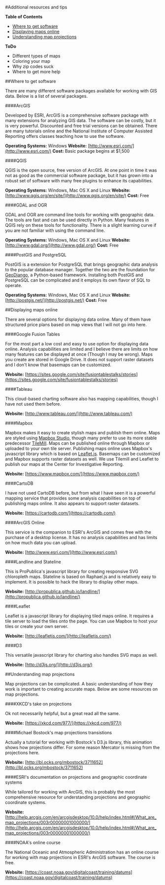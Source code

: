 #Additional resources and tips

**Table of Contents**
- [Where to get software](#where-to-get-software)
- [Displaying maps online](#displaying-maps-online)
- [Understanding map projections](#understanding-map-projections)

**ToDo**
- Different types of maps
- Coloring your map
- Why zip codes suck
- Where to get more help

##Where to get software

There are many different software packages available for working with GIS data. Below is a list of several packages.

####ArcGIS

Developed by ESRI, ArcGIS is a comprehensive software package with many extensions for analyzing GIS data. The software can be costly, but it is very powerful. Discounted and free trial versions can be obtained. There are many tutorials online and the National Institute of Computer Assisted Reporting offers classes teaching how to use the software.

**Operating Systems:** Windows
**Website:** [http://www.esri.com/](http://www.esri.com/)
**Cost:** Basic package begins at $1,500

####QGIS

QGIS is the open source, free version of ArcGIS. At one point in time it was not as good as the commercial software package, but it has grown into a robust set of software with many free plugins to enhance its capabilities.

**Operating Systems:** Windows, Mac OS X and Linux
**Website:** [http://www.qgis.org/en/site/](http://www.qgis.org/en/site/)
**Cost:** Free

####GDAL and OGR

GDAL and OGR are command line tools for working with geographic data. The tools are fast and can be used directly in Python. Many features in QGIS rely on these tools for functionality. There is a slight learning curve if you are not familiar with using the command line.

**Operating Systems:** Windows, Mac OS X and Linux
**Website:** [http://www.gdal.org/](http://www.gdal.org/)
**Cost:** Free

####PostGIS and PostgreSQL

PostGIS is a extension for PostgreSQL that brings geographic data analysis to the popular database manager. Together the two are the foundation for  [GeoDjango](http://geodjango.org/), a Python-based framework. Installing both PostGIS and PostgreSQL can be complicated and it employs its own flavor of SQL to operate.

**Operating Systems:** Windows, Mac OS X and Linux
**Website:** [http://postgis.net/](http://postgis.net/)
**Cost:** Free

##Displaying maps online

There are several options for displaying data online. Many of them have structured price plans based on map views that I will not go into here.

####Google Fusion Tables

For the most part a low cost and easy to use option for displaying data online. Analysis capabilities are limited and I believe there are limits on how many features can be displayed at once (Though I may be wrong). Maps you create are stored in Google Drive. It does not support raster datasets and I don't know that basemaps can be customized.

**Website:** [https://sites.google.com/site/fusiontablestalks/stories](https://sites.google.com/site/fusiontablestalks/stories)

####Tableau

This cloud-based charting software also has mapping capabilities, though I have not used them before.

**Website:** [http://www.tableau.com/](http://www.tableau.com/)

####Mapbox

Mapbox makes it easy to create stylish maps and publish them online. Maps are styled using [Mapbox Studio](https://www.mapbox.com/mapbox-studio/), though many prefer to use its more stable predecessor [TileMill](https://www.mapbox.com/tilemill/). Maps can be published online through Mapbox or uploaded to your own tile server. Publishing maps online uses Mapbox's javascript library which is based on [Leaflet.js](http://leafletjs.com/). Basemaps can be customized and Mapbox supports raster datasets as well. We use Tilemill and Leaflet to publish our maps at the Center for Investigative Reporting.

**Website:** [https://www.mapbox.com/](https://www.mapbox.com/)

####CartoDB

I have not used CartoDB before, but from what I have seen it is a powerful mapping service that provides some analysis capabilities on top of publishing maps online. It also appears to support raster datasets.

**Website:** [https://cartodb.com/](https://cartodb.com/)

####ArcGIS Online

This service is the companion to ESRI's ArcGIS and comes free with the purchase of a desktop license. It has no analysis capabilities and has limits on how much data you can upload.

**Website:** [http://www.esri.com/](http://www.esri.com/)

####Landline and Stateline

This is ProPublica's javascript library for creating responsive SVG chloropleth maps. Stateline is based on Raphael.js and is relatively easy to implement. It is possible to hack the library to display other maps.

**Website:** [http://propublica.github.io/landline/](http://propublica.github.io/landline/)

####Leaflet

Leaflet is a javascript library for displaying tiled maps online. It requires a tile server to load the tiles onto the page. You can use Mapbox to host your tiles or create your own server.

**Website:** [http://leafletjs.com/](http://leafletjs.com/)

####D3

This versatile javascript library for charting also handles SVG maps as well.

**Website:** [http://d3js.org/](http://d3js.org/)

##Understanding map projections

Map projections can be complicated. A basic understanding of how they work is important to creating accurate maps. Below are some resources on map projections.

####XKCD's take on projections

Ok not necessarily helpful, but a great read all the same.

**Website:** [https://xkcd.com/977/](https://xkcd.com/977/)

####Michael Bostock's map projections transistions

Actually a tutorial for working with Bostock's D3.js library, this animation shows how projections differ. For some reason Mercator is missing from the projections here.

**Website:** [http://bl.ocks.org/mbostock/3711652](http://bl.ocks.org/mbostock/3711652)

####ESRI's documentation on projections and geographic coordinate systems

While tailored for working with ArcGIS, this is probably the most comprehensive resource for understanding projections and geographic coordinate systems.

**Website:** [http://help.arcgis.com/en/arcgisdesktop/10.0/help/index.html#/What_are_map_projections/003r00000001000000/](http://help.arcgis.com/en/arcgisdesktop/10.0/help/index.html#/What_are_map_projections/003r00000001000000/)

####NOAA's online course

The National Oceanic and Atmospheric Administration has an online course for working with map projections in ESRI's ArcGIS software. The course is free.

**Website:** [https://coast.noaa.gov/digitalcoast/training/datums](https://coast.noaa.gov/digitalcoast/training/datums)